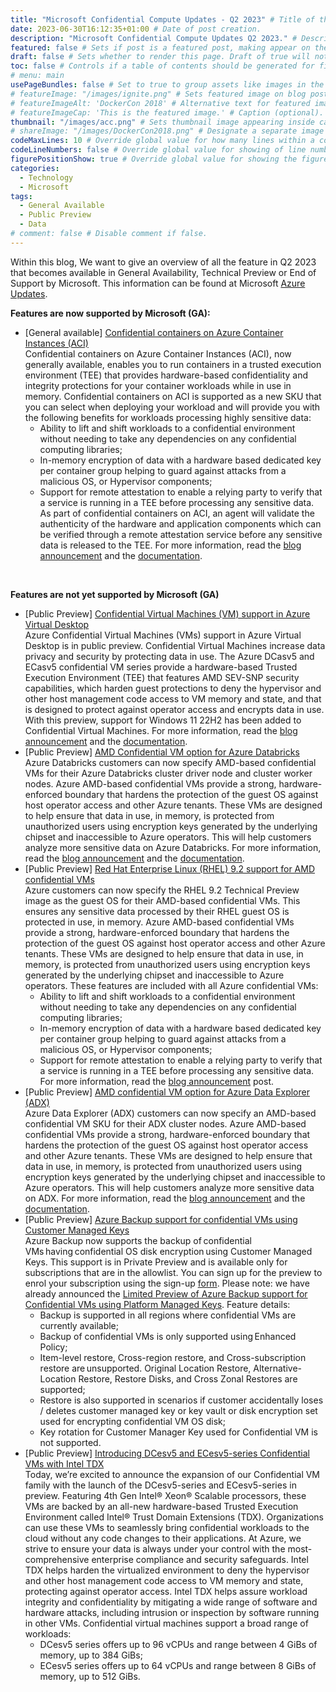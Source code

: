 ```yaml
---
title: "Microsoft Confidential Compute Updates - Q2 2023" # Title of the blog post.
date: 2023-06-30T16:12:35+01:00 # Date of post creation.
description: "Microsoft Confidential Compute Updates Q2 2023." # Description used for search engine.
featured: false # Sets if post is a featured post, making appear on the home page side bar.
draft: false # Sets whether to render this page. Draft of true will not be rendered.
toc: false # Controls if a table of contents should be generated for first-level links automatically.
# menu: main
usePageBundles: false # Set to true to group assets like images in the same folder as this post.
# featureImage: "/images/ignite.png" # Sets featured image on blog post.
# featureImageAlt: 'DockerCon 2018' # Alternative text for featured image.
# featureImageCap: 'This is the featured image.' # Caption (optional).
thumbnail: "/images/acc.png" # Sets thumbnail image appearing inside card on homepage.
# shareImage: "/images/DockerCon2018.png" # Designate a separate image for social media sharing.
codeMaxLines: 10 # Override global value for how many lines within a code block before auto-collapsing.
codeLineNumbers: false # Override global value for showing of line numbers within code block.
figurePositionShow: true # Override global value for showing the figure label.
categories:
  - Technology
  - Microsoft
tags:
  - General Available
  - Public Preview
  - Data
# comment: false # Disable comment if false.
---
```


Within this blog, We want to give an overview of all the feature in Q2 2023 that becomes available in General Availability, Technical Preview or End of Support by Microsoft.
This information can be found at Microsoft <a href="https://azure.microsoft.com/en-us/updates/?query=AKS">Azure Updates</a>.

<b> Features are now supported by Microsoft (GA): </b>
- [General available] <a href="https://azure.microsoft.com/en-us/updates/general-availability-confidential-containers-on-azure-container-instances-aci/">Confidential containers on Azure Container Instances (ACI)</a> <br>
  Confidential containers on Azure Container Instances (ACI), now generally available, enables you to run containers in a trusted execution environment (TEE) that provides hardware-based confidentiality and integrity protections for your container workloads while in use in memory. Confidential containers on ACI is supported as a new SKU that you can select when deploying your workload and will provide you with the following benefits for workloads processing highly sensitive data:   
    - Ability to lift and shift workloads to a confidential environment without needing to take any dependencies on any confidential computing libraries; 
    - In-memory encryption of data with a hardware based dedicated key per container group helping to guard against attacks from a malicious OS, or Hypervisor components;  
    - Support for remote attestation to enable a relying party to verify that a service is running in a TEE before processing any sensitive data. As part of confidential containers on ACI, an agent will validate the authenticity of the hardware and application components which can be verified through a remote attestation service before any sensitive data is released to the TEE.
  For more information, read the <a href="https://techcommunity.microsoft.com/t5/apps-on-azure-blog/confidential-containers-on-azure-container-instances-general/ba-p/3827460">blog announcement</a> and the <a href="https://learn.microsoft.com/en-gb/azure/container-instances/container-instances-confidential-overview">documentation</a>.
<br>

<b> Features are not yet supported by Microsoft (GA) </b>
- [Public Preview] <a href="https://azure.microsoft.com/en-us/updates/public-preview-confidential-virtual-machines-vm-support-in-azure-virtual-desktop/">Confidential Virtual Machines (VM) support in Azure Virtual Desktop</a> <br>
  Azure Confidential Virtual Machines (VMs) support in Azure Virtual Desktop is in public preview. Confidential Virtual Machines increase data privacy and security by protecting data in use. The Azure DCasv5 and ECasv5 confidential VM series provide a hardware-based Trusted Execution Environment (TEE) that features AMD SEV-SNP security capabilities, which harden guest protections to deny the hypervisor and other host management code access to VM memory and state, and that is designed to protect against operator access and encrypts data in use. With this preview, support for Windows 11 22H2 has been added to Confidential Virtual Machines. For more information, read the <a href="https://techcommunity.microsoft.com/t5/azure-virtual-desktop-blog/confidential-virtual-machine-support-for-azure-virtual-desktop/ba-p/3686350">blog announcement</a> and the <a href="https://learn.microsoft.com/en-us/azure/confidential-computing/confidential-vm-overview">documentation</a>.
- [Public Preview] <a href="https://azure.microsoft.com/en-us/updates/amd-confidential-vm-option-for-azure-databricks/">AMD Confidential VM option for Azure Databricks</a> <br>
  Azure Databricks customers can now specify AMD-based confidential VMs for their Azure Databricks cluster driver node and cluster worker nodes. Azure AMD-based confidential VMs provide a strong, hardware-enforced boundary that hardens the protection of the guest OS against host operator access and other Azure tenants. These VMs are designed to help ensure that data in use, in memory, is protected from unauthorized users using encryption keys generated by the underlying chipset and inaccessible to Azure operators.  This will help customers analyze more sensitive data on Azure Databricks.
  For more information, read the <a href="https://techcommunity.microsoft.com/t5/ai-customer-engineering-team/azure-databricks-deployment-on-amd-based-azure-confidential-vms/ba-p/3827595">blog announcement</a> and the <a href="https://learn.microsoft.com/en-us/azure/databricks/clusters/configure">documentation</a>.
- [Public Preview] <a href="https://azure.microsoft.com/en-us/updates/preview-red-hat-enterprise-linux-rhel-92-support-for-amd-confidential-vms/">Red Hat Enterprise Linux (RHEL) 9.2 support for AMD confidential VMs</a> <br>
  Azure customers can now specify the RHEL 9.2 Technical Preview image as the guest OS for their AMD-based confidential VMs. This ensures any sensitive data processed by their RHEL guest OS is protected in use, in memory. Azure AMD-based confidential VMs provide a strong, hardware-enforced boundary that hardens the protection of the guest OS against host operator access and other Azure tenants. These VMs are designed to help ensure that data in use, in memory, is protected from unauthorized users using encryption keys generated by the underlying chipset and inaccessible to Azure operators.   These features are included with all Azure confidential VMs: 
    - Ability to lift and shift workloads to a confidential environment without needing to take any dependencies on any confidential computing libraries; 
    - In-memory encryption of data with a hardware based dedicated key per container group helping to guard against attacks from a malicious OS, or Hypervisor components;  
    - Support for remote attestation to enable a relying party to verify that a service is running in a TEE before processing any sensitive data.  
  For more information, read the <a href="hhttps://techcommunity.microsoft.com/t5/azure-confidential-computing/rhel-9-2-preview-confidential-image-is-now-available-on/ba-p/3823616">blog announcement</a> post.
- [Public Preview] <a href="https://azure.microsoft.com/en-us/updates/public-preview-amd-confidential-vm-option-for-azure-data-explorer-adx/">AMD confidential VM option for Azure Data Explorer (ADX)</a> <br>
  Azure Data Explorer (ADX) customers can now specify an AMD-based confidential VM SKU for their ADX cluster nodes. Azure AMD-based confidential VMs provide a strong, hardware-enforced boundary that hardens the protection of the guest OS against host operator access and other Azure tenants. These VMs are designed to help ensure that data in use, in memory, is protected from unauthorized users using encryption keys generated by the underlying chipset and inaccessible to Azure operators.  This will help customers analyze more sensitive data on ADX.
  For more information, read the <a href="https://techcommunity.microsoft.com/t5/azure-data-explorer-blog/confidential-vm-option-for-azure-data-explorer-public-preview/ba-p/3827343">blog announcement</a> and the <a href="https://learn.microsoft.com/en-us/azure/data-explorer/manage-cluster-choose-sku">documentation</a>.
- [Public Preview] <a href="https://azure.microsoft.com/en-us/updates/private-preview-azure-backup-support-for-confidential-vms-using-customer-managed-keys/">Azure Backup support for confidential VMs using Customer Managed Keys</a> <br>
  Azure Backup now supports the backup of confidential VMs having confidential OS disk encryption using Customer Managed Keys. This support is in Private Preview and is available only for subscriptions that are in the allowlist. You can sign up for the preview to enrol your subscription using the sign-up <a href="https://aka.ms/azurebackupforcvmwithcmkpreview">form</a>.
  Please note: we have already announced the <a href="https://azure.microsoft.com/en-us/updates/limited-preview-azure-backup-support-for-confidential-virtual-machines-using-platform-managed-keys/">Limited Preview of Azure Backup support for Confidential VMs using Platform Managed Keys</a>. Feature details: 
    - Backup is supported in all regions where confidential VMs are currently available; 
    - Backup of confidential VMs is only supported using Enhanced Policy; 
    - Item-level restore, Cross-region restore, and Cross-subscription restore are unsupported. Original Location Restore, Alternative-Location Restore, Restore Disks, and Cross Zonal Restores are supported; 
    - Restore is also supported in scenarios if customer accidentally loses / deletes customer managed key or key vault or disk encryption set used for encrypting confidential VM OS disk; 
    - Key rotation for Customer Manager Key used for Confidential VM is not supported.
- [Public Preview] <a href="https://azure.microsoft.com/en-us/updates/confidential-vms-with-intel-tdx-dcesv5-ecesv5/">Introducing DCesv5 and ECesv5-series Confidential VMs with Intel TDX</a> <br>
  Today, we’re excited to announce the expansion of our Confidential VM family with the launch of the DCesv5-series and ECesv5-series in preview. Featuring 4th Gen Intel® Xeon® Scalable processors, these VMs are backed by an all-new hardware-based Trusted Execution Environment called Intel® Trust Domain Extensions (TDX). Organizations can use these VMs to seamlessly bring confidential workloads to the cloud without any code changes to their applications.
  At Azure, we strive to ensure your data is always under your control with the most-comprehensive enterprise compliance and security safeguards. Intel TDX helps harden the virtualized environment to deny the hypervisor and other host management code access to VM memory and state, protecting against operator access. Intel TDX helps assure workload integrity and confidentiality by mitigating a wide range of software and hardware attacks, including intrusion or inspection by software running in other VMs.
  Confidential virtual machines support a broad range of workloads:
    - DCesv5 series offers up to 96 vCPUs and range between 4 GiBs of memory, up to 384 GiBs;
    - ECesv5 series offers up to 64 vCPUs and range between 8 GiBs of memory, up to 512 GiBs.
<br>
